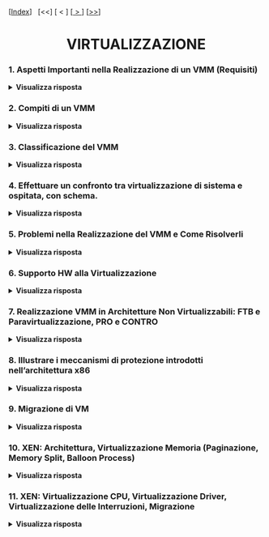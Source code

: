 [[Index](https://github.com/mikyll/Sistemi-Operativi-M/tree/main/flashcard)]&nbsp;&nbsp;
[<<]
[&nbsp;<&nbsp;]
[[&nbsp;>&nbsp;](https://github.com/mikyll/Sistemi-Operativi-M/blob/main/flashcard/02%20-%20Protezione.md)]
[[>>](https://github.com/mikyll/Sistemi-Operativi-M/blob/main/flashcard/11%20-%20HPC.md)]

<h1 align="center">VIRTUALIZZAZIONE</h1>

### 1. Aspetti Importanti nella Realizzazione di un VMM (Requisiti)

<details>
  <summary><b>Visualizza risposta</b></summary>

  Il Virtual Machine Monitor (VMM, o Hypervisor) consente la condivisione da parte di più macchine virtuali della stessa piattaforma hardware. Gestisce le interazioni tra le macchine virtuali e l’hardware sottostante, in modo da garantire:

  - isolamento tra le macchine virtuali;
  - stabilità del sistema.
  
  Il VMM deve quindi offrire le risorse virtuali necessarie per il funzionamento delle macchine virtuali, tra cui:
  - CPU
  - memoria (RAM)
  - dispositivi di I/O.
  
  A tal scopo sono necessari diversi requisiti per la realizzazione del VMM.
  
  1. Ambiente di esecuzione dei programmi praticamente identico a quello della macchina reale: garantire che gli stessi programmi che funzionano su architetture non virtualizzate possano essere eseguiti nelle VM senza modifiche.
  
  2. Garantire una elevata efficienza nell’esecuzione dei programmi: le istruzioni non privilegiate devono venire eseguite direttamente in hardware senza coinvolgere il VMM.
  
  3. Garantire la sicurezza e la stabilità dell’intero sistema: i programmi in esecuzione sulle macchine virtuali non possono effettuare l’accesso in modo privilegiato all’hardware.
</details>

### 2. Compiti di un VMM

<details>
  <summary><b>Visualizza risposta</b></summary>
  
  Il VMM è l'unico mediatore tra HW e SW, e ha il compito di consentire la condivisione di una singola macchina HW a più VM guest, realizzando per ciascuna una sandbox al fine di garantire isolamento e stabilità (del sistema e delle singole VM). Nel caso di un VMM di sistema dev'essere l'unico componente ad avere il pieno controllo dell'HW e a poter eseguire le istruzioni privilegiate (unico componente ad eseguire al ring 0).
  Ha il compito di gestione delle VM: creazione, spegnimento/accensione, eliminazione, migrazione live.
</details>

### 3. Classificazione del VMM

<details>
  <summary><b>Visualizza risposta</b></summary>
  
I diversi tipi di VMM si classificano in base a due parametri:
1. il *livello* a cui si collocano:
    - **VMM di Sistema** - il VMM esegue <ins>direttamente sull'HW</ins> e consiste in un sistema operativo leggero che viene corredato dei driver per pilotare le varie periferiche. In assenza di multiboot è necessario disinstallare il sistema operativo preesistente.
    - **VMM Ospitato** - il VMM è un'<ins>applicazione</ins> che esegue su un sistema operativo preinstallato, al pari delle altre applicazioni. Le singole VM guest sono anch'esse applicazioni.
2. la *modalità di dialogo* tra le VM guest ed il VMM per l'utilizzo dell'HW sottostante:
    - **Virtualizzazione Pura** - le VM guest utilizzano la <ins>stessa insterfaccia</ins> (istruzioni macchina) <ins>fornita dall'architettura fisica</ins>. Generalmente è il caso di HW con supporto nativo alla virtualizzazione.
    - **Paravirtualizzazione** - il VMM presenta alle VM guest un'interfaccia "virtuale", differente da quella fornita dall'HW (<ins>hypercall API</ins>). È una delle possibili soluzioni software che vengono adottate quando l'HW non fornisce supporto nativo alla virtualizzazione. È il caso di XEN.
</details>


### 4. Effettuare un confronto tra virtualizzazione di sistema e ospitata, con schema.

<details>
  <summary><b>Visualizza risposta</b></summary>

In base a dove è collocato il Virtual Machine Monitor si hanno due tipo di virtualizzazione:

- VMM di sistema;
- VMM ospitati.

Nel caso di **VMM di sistema** le funzionalità di virtualizzazione vengono integrate in un sistema operativo leggero (il VMM), posto direttamente sopra l’hardware dell’elaboratore. Per garantire un corretto funzionamento del VMM, occorre disporre di tutti i driver necessari per pilotare le periferiche.
Si hanno due macro componenti importanti:
- **Host**: piattaforma di base sulla quale si realizzano le macchine virtuali. Include la macchina fisica e il VMM;
- **Guest**: le macchine virtuali, che includono applicazioni e sistema operativo.
Esempi di VMM di sistema sono kvm, xen, VMware svsphere e Microsoft HyperV.

<p align="center">
  <img src="./imgs/VMM-sistema.png">
</p>

Nel caso invece di **VMM ospitato**, si installa il VMM come un’applicazione sopra un sistema operativo esistente. Il VMM opera nello spazio utente e accede all'hardware tramite system call del sistema operativo su cui viene installato.
<p align="center">
  <img width="460" height="300" src="./imgs/VMM-ospitato.png">
</p>

I vantaggi sono i seguenti:
- L’installazione del VMM è più semplice (dato che è come un'applicazione).
- Si può fare riferimento al sistema operativo sottostante per la gestione delle periferiche e si possono utilizzare altri servizi del SO, come lo scheduling e la gestione dei dispositivi.
Uno svantaggio risulta nelle performance, peggiori rispetto al VMM di sistema. Un esempio di prodotti con VMM ospitato sono VirtualBox, User Mode Linux e VMware Fusion/player.

</details>

### 5. Problemi nella Realizzazione del VMM e Come Risolverli

<details>
  <summary><b>Visualizza risposta</b></summary>
  
  I principali problemi che si possono presentare, nella realizzazione del VMM, sono dovuti ai **ring di protezione**. I ring di protezione, o modalità di esecuzione, sono uno strumento utilizzato dai processori per incrementare il livello di protezione tra i diversi componenti e separare i compiti. Soltiamente vi sono almeno 2 ring: il <ins>ring 0</ins> (supervisor o kernel) è l'unico in cui è possibile eseguire le istruzioni privilegiate della CPU; i <ins>ring >0</ins> (utente) sono quelli in cui non è possibile eseguire le istruzioni privilegiate. Poiché in un sistema virtualizzato con VMM di sistema, <ins>il VMM dev'essere l'unico componente in grado di mantenere in qualunque momento il pieno controllo dell'HW</ins>, esso è anche l'unico componente che può e deve eseguire a ring 0. Di conseguenza:
  1. Si può avere **ring deprivileging**, quando il SO di una macchina virtuale si trova ad eseguire ad un ring inferiore (che non gli è proprio) e di conseguenza non può utilizzare le istruzioni privilegiate del processore.<br/>
  Una possibile <ins>soluzione</ins> a questo problema è l'utilizzo del meccanismo **trap&emulate**, secondo cui quando un SO guest tenta di eseguire un'istruzione privilegiata, la CPU scatena una notifica (*trap*) al VMM e gli trasferisce il controllo. Dopodiché, il VMM controlla la correttezza della richiesta e ne emula (*emulate*) il comportamento.<br/>
  Esempio: se le VM potessero eseguire le istruzioni privilegiate, un SO guest potrebbe chiamare la ```popf```, un'istruzione privilegiata che permette di disabilitare le interruzioni. Ma in questo modo verrebbero disabilitate le interruzioni di tutto il sistema, ed il VMM non potrebbe più riacquisire il controllo dell'HW. Invece, il comportamento desiderato è che venissero disabilitate solo le istruzioni della singola VM che ha effettuato tale chiamata, comportamento realizzabile tramite l'approccio *trap&emulate*.
  2. Si può avere **ring compression**, se ad esempio il processore prevede due soli ring di protezione 0 ed 1. In questo caso, il VMM si troverà a ring 0, mentre sia SO guest che applicazioni si troveranno ad eseguire nello stesso ring utente 1, con *scarso livello di protezione* tra SO e applicazioni.
  3. Si possono verificare problemi dovuti al **ring aliasing**, quando alcune istruzioni non privilegiate permettono di accedere in lettura ad alcuni registri la cui gestione dovrebbe essere riservata al VMM, con *possibili inconsistenze*. Ad esempio il registro CS contiene il current privilege level (CPL) e un SO potrebbe leggere un valore diverso rispetto a quello in cui pensa di eseguire.
</details>

### 6. Supporto HW alla Virtualizzazione

<details>
  <summary><b>Visualizza risposta</b></summary>
  
  L'architettura di una CPU si dice **naturalmente virtualizzabile** se <ins>prevede l'invio di trap allo stato supervisor</ins> (ring 0) ogni volta che un livello di protezione differente tenta di eseguire istruzioni privilegiate. In questo caso la realizzazione del VMM è semplificata, in quanto l'approccio trap&emulate ha il support dell'HW, e vi è supporto all'esecuzione diretta (le istruzioni non privilegiate vengono eseguite direttamente dalle VM guest).
</details>

### 7. Realizzazione VMM in Architetture Non Virtualizzabili: FTB e Paravirtualizzazione, PRO e CONTRO

<details>
  <summary><b>Visualizza risposta</b></summary>

L’architettura della CPU si dice naturalmente virtualizzabile se prevede l’invio di trap allo stato supervisore per ogni istruzione privilegiata invocata da un livello di protezione diverso dal supervisore.

Se l’architettura della CPU è naturalmente virtualizzabile la realizzazione del VMM è semplificata: per ogni trap generato dal tentativo di esecuzione di istruzione privilegiata dal guest viene eseguita una routine di emulazione (seguendo l’approccio trap&emulate). 

È inoltre presente il supporto nativo all’esecuzione diretta (ad esempio Intel VT, AMD-V).
Non tutte le architetture sono naturalmente virtualizzabili: alcune istruzioni privilegiate di questa architettura invocate a livello user non provocano una trap, ma:

- vengono ignorate non consentendo l’intervento trasparente del VMM,
- in alcuni casi provocano il crash del sistema.

Se il processore non fornisce il supporto alla virtualizzazione, si utilizzano delle soluzioni software apposite, come fast binary translation e paravirtualizzazione.

1. **Fast Binary Translation (FTB)**, si basa sulla compilazione dinamica. Il VMM legge dinamicamente (a runtime) blocchi di istruzioni chiamati dalle VM guest, e <ins>sostituisce le chiamate ad istruzioni privilegiate con chiamate al VMM</ins>, ottenendo lo stesso significato semantico. Come per la compilazione dinamica, vi è la possibilità di salvare in cache i blocchi tradotti, per riutilizzi futuri.
    - *Vantaggi*: ogni VM guest usa la stessa interfaccia fornita dall'architettura fisica, dunque è una copia esatta della macchina reale (virtualizzazione pura: non è necessario il porting del Sistema Operativo).
    - *Svantaggi*: la traduzione dinamica è costosa, dunque le prestazioni ne risentono, e la struttura del VMM è più complessa, in quanto deve realizzare anche il layer relativo alla traduzione binaria.
  
2. **Paravirtualizzazione**, il VMM offre alle VM guest un'interfaccia differente (<ins>hypercall API</ins>) rispetto a quella fornita dalla macchina fisica, per l'accesso alle risorse. I SO guest quando vogliono eseguire istruzioni privilegiate, eseguono direttamente le hypercall, senza generare interruzioni.I kernel dei sistemi operativi guest devono essere modificati in modo da avere accesso all’intefaccia del
particolare VMM. Si ha una struttura del VMM semplificata, poiché non si deve occupare della traduzione dinamica dei tentativi di operazioni privilegiate dei guest.
Un esempio di architettura che utilizza la paravirtualizzazione è Xen.
    - *Vantaggi*: prestazioni migliori rispetto a fast binary translation e VMM semplificato.
    - *Svantaggi*: necessità di effettuare il porting dei SO guest (operazione preclusa a sistemi operativi proprietari, ad esempio famiglia Windows).
</details>

### 8. Illustrare i meccanismi di protezione introdotti nell’architettura x86

<details>
  <summary><b>Visualizza risposta</b></summary>

La protezione viene introdotta a partire dalla seconda generazione dell’architettura x86: viene effettuata una distinzione tra sistema operativo (che possiede controllo assoluto sulla macchina fisica sottostante) e le applicazioni (che interagiscono con le risorse fisiche effettuando una richiesta al sistema operativo e implementando il concetto di ring di protezione.

Viene utilizzato il registro **CS**, i cui due bit meno significativi vengono riservati per rappresentare il livello corrente di privilegio (**CPL**, Current Privilege Level). Sono possibili 4 ring, di cui:

- **Ring 0**: possiede i maggiori privilegi ed è destinato al kernel del sistema operativo.
- **Ring 3**: possiede i minori privilegi ed è quindi destinato alle applicazioni utente.

Normalmente si utilizzano comunemente soltanti il ring 0 e il ring 3, mentre gli altri due sono utilizzati in rari casi (e.g. IBM OS2), per mantenere la massima portabilità dei sistemi operativi verso processori con solo 2 ring di protezione. Per garantire protezione della CPU non è permesso a ring diversi dallo 0 di eseguire le istruzioni privilegiate e normalmente destinate solo al kernel del sistema operativo, in quanto sono critiche e potenzialmente pericolose.

Una qualsiasi violazione di questo comportamento può provocare un’eccezione, con immediato passaggio al sistema operativo, in grado di catturarla e gestirla opportunamente e terminando ad esempio l’applicazione in esecuzione.

Per garantire protezione della memoria si guarda il descrittore di ciascun segmento, presente in una tabella GDT o LDT: in particolare, nel descrittore sono indicati il livello di protezione richiesto **PL** e i vari permessi di accesso (r, w, x).

Se il valore di CPL è maggiore del valore del PL del segmento di codice che contiene l’istruzione invocata,
allora si ha una violazione dei vincoli di protezione, che provoca un’eccezione.

Per risolvere il problema del ring deprivileging viene dedicato il ring 0 al VMM e conseguentemente i sistemi operativi guest vengono collocati in ring a privilegi ridotti. Vengono comunemente utilizzate due tecniche:

- `0/1/3`: Consiste nello spostare il sistema operativo dal ring 0, dove nativamente dovrebbe trovarsi, al ring
1 a privilegio ridotto, lasciando le applicazioni nel ring 3 e installando il VMM sul ring 0. Questa tecnica
non è però compatibile con sistemi operativi a 64 bit. 

- `0/3/3`: Consiste nello spostare il sistema operativo
direttamente al ring applicativo, e cioè il 3, insieme alle applicazioni stesse, installando sul ring 0, come nella
tecnica precedente, il VMM (ring compression)

</details>

### 9. Migrazione di VM

<details>
  <summary><b>Visualizza risposta</b></summary>
  
  Specialmente nei datacenter che forniscono server virtualizzati, la migrazione è utile per una gestione agile delle VM. In particolare è utile per far fronte a: variazioni dinamiche del carico (dunque è possibile effettuare load balancing), manutenzione online dei nodi, gestione finalizzata al risparmio energetico, disaster recovery.
  La migrazione Live permette di spostare una VM da un nodo fisico ad un altro senza doverla spegnere, permettendo di mantenere attivi i servizi da essa forniti. Solitamente si cerca di minimizzare downtime (tempo in cui la macchina non risponde alle richieste degli utenti), tempo totale di migrazione e consumo di banda.
  Migrazione Live tramite Precopy: ha l'obbiettivo di minimizzare il downtime.
  1. *Individuazione* dei nodi coinvolti nella migrazione (sorgente e destinazione);
  2. Allocazione ed *inizializzazione* di una VM container sul nodo di destinazione;
  3. **Pre-copia iterativa** delle pagine:
    - Prima si copiano tutte le pagine allocate in memoria sull'host sorgente, nell'host destinatario;
    - Poi si effettua una copia iterativa delle dirty pages (ovvero le pagine modificate rispetto al ciclo precedente), finché non si raggiunge una soglia minima di pagine.
  4. *Sospensione* della macchina sull'host sorgente e copia delle ultime dirty pages;
  5. *Commit*: eliminazione della macchina dall'host sorgente;
  6. *Resume* della macchina sull'host destinatario.
  Alternative a pre-copy: post-copy (riduce tempo totale di migrazione e consumo di banda, ma ha downtime piuttosto elevato).
</details>

### 10. XEN: Architettura, Virtualizzazione Memoria (Paginazione, Memory Split, Balloon Process)

<details>
  <summary><b>Visualizza risposta</b></summary>
  
  XEN è un VMM di sistema open source basato sulla paravirtualizzazione.

  L'architettura di XEN prevede che il VMM (di sistema) esegua direttamente sull'HW. Le VM guest sono organizzate in domain: vi è il *domain 0* che è assegnato ad una VM speciale (separato dal VMM stesso), e vi sono i *domain utente* (>0) che sono le VM installate. Il VMM si occupa di virtualizzare CPU, memoria e dispositivi di I/O per ogni VM e fornisce un'interfaccia di controllo per la gestione delle risorse e l'amministrazione dei vari domain. Sfrutta la *paravirtualizzazione*: le VM guest eseguono direttamente le istruzioni non privilegiate ed effettuano hypercall per le istruzioni privilegiate.

  ##### Virtualizzazione della memoria
  **Paginazione**: I SO guest gestiscono la *memoria virtuale* mediante paginazione (<ins>meccanismi gestiti da XEN -ring 0-, politiche da VM guest</ins>). Le tabelle delle pagine sono mappate nella memoria fisica da XEN, il quale è l'unico a potervi accedere in *scrittura*, mentre i SO guest possono accedervi in lettura. Per gli *update*, le VM effettuano delle richieste ed il VMM le controlla e le esegue.<br/>
  **Memory Split**: XEN adotta il modello 0/1/3, con VMM a ring 0, SO guest a ring 1 e applicazioni a ring 3. Per aggiungere un ulteriore livello di protezione, viene adottato un meccanismo chiamato *memory split* secondo cui lo <ins>spazio di indirizzamento virtuale per ogni VM è strutturato in modo da contenere il codice di XEN (nei primi 64 MiB, ring 0), il codice del kernel (ring 1) e lo spazio utente (ring 3), in segmenti separati</ins>. Al momento della creazione di un processo, il SO ospitato richiede una tabella delle pagine a XEN, che ne restituisce una a cui sono state aggiunte le pagine del segmento di XEN, registrandola e acquisendovi il diritto di scrittura esclusivo. In questo modo, quando un SO guest tenta di aggiornarla, scatenerà una *protection fault*, che verrà catturato e gestito da XEN.<br/>
  **Balloon Process**: Poiché la paginazione è completamente a carico delle VM guest, serve un meccanismo che <ins>consente al VMM di reclamare pagine di memoria meno utilizzate dalle altre VM</ins>. Per questo motivo, su ogni VM guest è sempre in esecuzione un balloon process che comunica col VMM e, in caso di necessità, può essere chiamato per *gonfiarsi* e richiedere al proprio SO delle pagine, fornendole successivamente al VMM.
</details>

### 11. XEN: Virtualizzazione CPU, Virtualizzazione Driver, Virtualizzazione delle Interruzioni, Migrazione

<details>
  <summary><b>Visualizza risposta</b></summary>
  
  **Virtualizzazione CPU**: Il VMM definisce un'architettura virtuale simile a quella del processore, in cui però le istruzioni privilegiate sono sostituite con hypercall (necessità di porting dei SO guest): l'invocazione di una hypercall determina il passaggio da ring 1 a ring 0. Due clock: real-time (processore), virtual-time (VM).
  
  **Virtualizzazione Driver**: Per consentire alle VM guest di accedere ai dispositivi disponibili a livello HW, XEN virtualizza l'interfaccia di ciascuno, tramite 2 tipi di driver:
  - **back-end driver**, è il driver vero e proprio, solitamente installato nel domain 0;
  - **front-end driver**, è il driver "astratto", semplificato e generico installato nel kernel del SO guest, che all'occorrenza si collega al back-end specifico.

Per la gestione delle richieste viene utilizzata una struttura ad anello chiamata "asyncronous I/O ring" (buffer FIFO circolare), in cui i front-end driver depositano le richieste, che vengono estratte dal back-end driver. Questa soluzione garantisce portabilità, isolamento e semplificazione del VMM.
  
  **Virtualizzazione delle Interruzioni**: Ogni interruzione viene gestita direttamente dal SO guest, ad eccezione dei page fault, in quanto questa richiede l'accesso al registro CR2 (accessibile solo a ring 0), che contiene l'indirizzo di chi l'ha provocato. Dunque la routine di gestione dei page fault prevede che il VMM legga il valore di CR2, lo copi in una variabile del SO guest, e vi restituiscac il controllo.
  
  **Migrazione Live**: la migrazione live su XEN è guest based, e avviene sfruttando un demone che si trova nel domain 0 (del server sorgente). Si adotta la pre-copy con compressione delle pagine per ridurre l'occupazione di banda.
</details>
